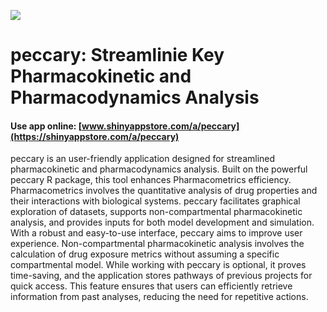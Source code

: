 ![](https://shiny-app-store3.s3.amazonaws.com/approvedapp/s420_Zkp2XImZspPBDSa6wUVmFA9vyqajJQXm1F23vMmG_logo_35.jpg)



# peccary: Streamlinie Key Pharmacokinetic and Pharmacodynamics Analysis

#### Use app online: __[www.shinyappstore.com/a/peccary](https://shinyappstore.com/a/peccary)__

peccary is an user-friendly application designed for streamlined pharmacokinetic and pharmacodynamics analysis. Built on the powerful peccary R package, this tool enhances Pharmacometrics efficiency. Pharmacometrics involves the quantitative analysis of drug properties and their interactions with biological systems. peccary facilitates graphical exploration of datasets, supports non-compartmental pharmacokinetic analysis, and provides inputs for both model development and simulation. With a robust and easy-to-use interface, peccary aims to improve user experience. Non-compartmental pharmacokinetic analysis involves the calculation of drug exposure metrics without assuming a specific compartmental model. While working with peccary is optional, it proves time-saving, and the application stores pathways of previous projects for quick access. This feature ensures that users can efficiently retrieve information from past analyses, reducing the need for repetitive actions.
